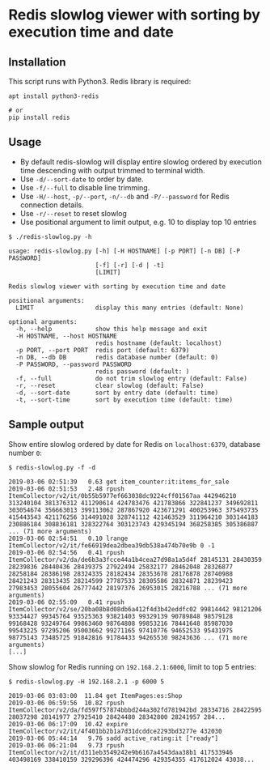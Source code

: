 # Redis slowlog viewer with sorting by execution time and date

## Installation

This script runs with Python3. Redis library is required:

```
apt install python3-redis

# or
pip install redis
```

## Usage

* By default redis-slowlog will display entire slowlog ordered by execution time descending with output trimmed to terminal width.
* Use `-d/--sort-date` to order by date.
* Use `-f/--full` to disable line trimming.
* Use `-H/--host`, `-p/--port`, `-n/--db` and `-P/--password` for Redis connection details.
* Use `-r/--reset` to reset slowlog
* Use positional argument to limit output, e.g. 10 to display top 10 entries

```
$ ./redis-slowlog.py -h

usage: redis-slowlog.py [-h] [-H HOSTNAME] [-p PORT] [-n DB] [-P PASSWORD]
                        [-f] [-r] [-d | -t]
                        [LIMIT]

Redis slowlog viewer with sorting by execution time and date

positional arguments:
  LIMIT                 display this many entries (default: None)

optional arguments:
  -h, --help            show this help message and exit
  -H HOSTNAME, --host HOSTNAME
                        redis hostname (default: localhost)
  -p PORT, --port PORT  redis port (default: 6379)
  -n DB, --db DB        redis database number (default: 0)
  -P PASSWORD, --password PASSWORD
                        redis password (default: )
  -f, --full            do not trim slowlog entry (default: False)
  -r, --reset           clear slowlog (default: False)
  -d, --sort-date       sort by entry date (default: time)
  -t, --sort-time       sort by execution time (default: time)
```

## Sample output

Show entire slowlog ordered by date for Redis on `localhost:6379`, database number `0`:

```
$ redis-slowlog.py -f -d

2019-03-06 02:51:39   0.63 get item_counter:it:items_for_sale
2019-03-06 02:51:53   2.48 rpush ItemCollector/v2/it/0b55b5977ef663038dc9224cff01567aa 442946210 313240104 381376312 411290614 424783476 421783866 322841237 349692811 303054674 356663013 399113062 287867920 423671291 400253963 375493735 415443543 421176256 314491028 328741112 421463529 311964210 303144183 230886184 308836181 328322764 303123743 429345194 368258385 305386887 ... (71 more arguments)
2019-03-06 02:54:51   0.10 lrange ItemCollector/v2/it/fe66919dea2dbea39db538a474b70e9b 0 -1
2019-03-06 02:54:56   0.41 rpush ItemCollector/v2/da/de6b3a3fcce44a1b4cea27d98a1a5d4f 28145131 28430359 28239836 28440436 28439375 27922494 25832177 28462048 28326877 28258184 28386198 28324335 28182434 28353678 28176878 28740988 28421243 28313435 28214599 27787533 28305586 28324871 28239423 27983453 28055604 26777442 28197376 26953015 28216788 ... (71 more arguments)
2019-03-06 02:55:09   0.41 rpush ItemCollector/v2/se/20ba08b8d08db6a412f4d3b42eddfc02 99814442 98121206 93334427 99345764 93525363 93821403 99329139 90789848 98579128 99168428 93249764 99863460 98764808 99853216 78441648 85987030 99543225 97295206 95003662 99271165 97410776 94652533 95431975 98775143 73485725 91842816 91784433 94265530 98243636 ... (71 more arguments)
[...]
```

Show slowlog for Redis running on `192.168.2.1:6000`, limit to top 5 entries:

```
$ redis-slowlog.py -H 192.168.2.1 -p 6000 5

2019-03-06 03:03:00  11.84 get ItemPages:es:Shop
2019-03-06 06:59:56  10.82 rpush ItemCollector/v2/da/fd597f57874bbbd244a302fd781942bd 28334716 28422595 28037298 28141977 27925410 28424480 28342800 28241957 284...
2019-03-06 06:17:09  10.42 expire ItemCollector/v2/it/4f401bb2b1a7d31dcddce2293bd3277e 432030
2019-03-06 05:44:14   9.76 sadd active_rating:it ["ready"]
2019-03-06 06:21:04   9.73 rpush ItemCollector/v2/it/d311eb3549242e9b6167a4543daa38b1 417533946 403498169 338410159 329296396 424474296 429354355 417612024 43038...

```
